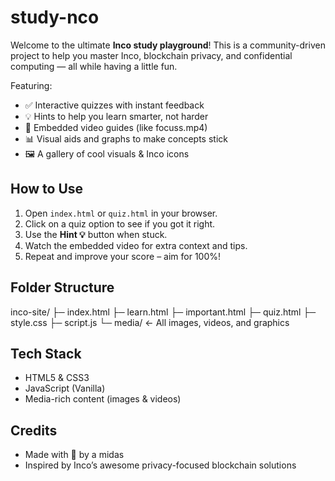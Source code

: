 # study-nco

Welcome to the ultimate **Inco study playground**! This is a community-driven project to help you master Inco, blockchain privacy, and confidential computing — all while having a little fun.  

Featuring:  
- ✅ Interactive quizzes with instant feedback  
- 💡 Hints to help you learn smarter, not harder  
- 🎥 Embedded video guides (like focuss.mp4)  
- 📊 Visual aids and graphs to make concepts stick  
- 🖼️ A gallery of cool visuals & Inco icons  

## How to Use

1. Open `index.html` or `quiz.html` in your browser.  
2. Click on a quiz option to see if you got it right.  
3. Use the **Hint 💡** button when stuck.  
4. Watch the embedded video for extra context and tips.  
5. Repeat and improve your score – aim for 100%!  

## Folder Structure
inco-site/
├─ index.html
├─ learn.html
├─ important.html
├─ quiz.html
├─ style.css
├─ script.js
└─ media/ ← All images, videos, and graphics

## Tech Stack

- HTML5 & CSS3  
- JavaScript (Vanilla)  
- Media-rich content (images & videos)  

## Credits

- Made with 💙 by a midas 
- Inspired by Inco’s awesome privacy-focused blockchain solutions  
